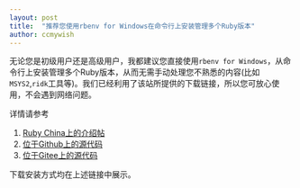 ```yaml
---
layout: post
title:  "推荐您使用rbenv for Windows在命令行上安装管理多个Ruby版本"
author: ccmywish
---
```


无论您是初级用户还是高级用户，我都建议您直接使用`rbenv for Windows`，从命令行上安装管理多个Ruby版本，从而无需手动处理您不熟悉的内容(比如`MSYS2`,`ridk`工具等)。我们已经利用了该站所提供的下载链接，所以您可放心使用，不会遇到网络问题。

详情请参考
1. [Ruby China上的介绍帖](https://ruby-china.org/topics/42378)
2. [位于Github上的源代码](https://github.com/ccmywish/rbenv-for-windows)
3. [位于Gitee上的源代码](https://gitee.com/ccmywish/rbenv-for-windows)

下载安装方式均在上述链接中展示。
